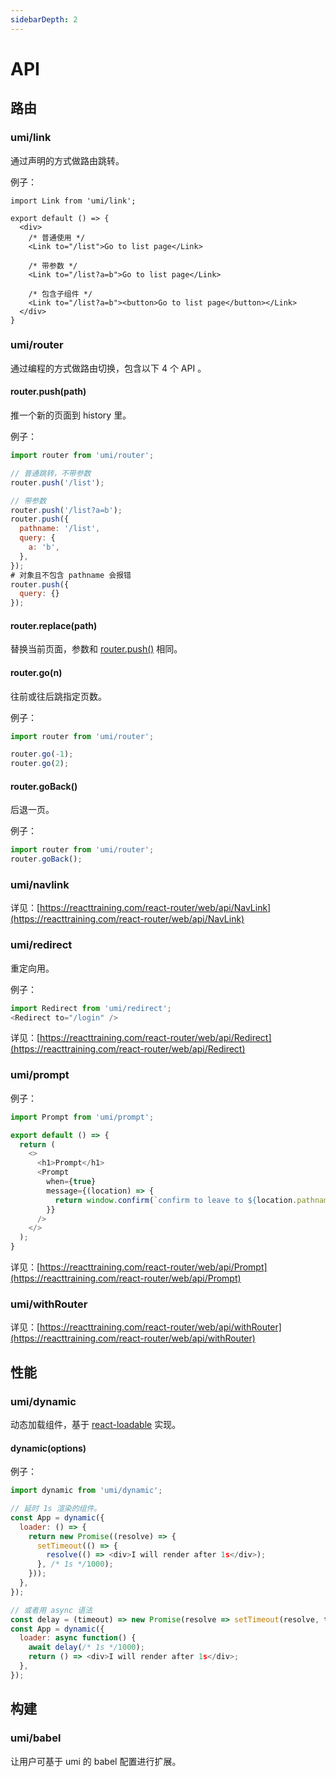 ```yaml
---
sidebarDepth: 2
---
```


# API

## 路由

### umi/link

通过声明的方式做路由跳转。

例子：

```markup
import Link from 'umi/link';

export default () => {
  <div>
    /* 普通使用 */
    <Link to="/list">Go to list page</Link>

    /* 带参数 */
    <Link to="/list?a=b">Go to list page</Link>

    /* 包含子组件 */
    <Link to="/list?a=b"><button>Go to list page</button></Link>
  </div>
}
```

### umi/router

通过编程的方式做路由切换，包含以下 4 个 API 。

#### router.push(path)

推一个新的页面到 history 里。

例子：

```js
import router from 'umi/router';

// 普通跳转，不带参数
router.push('/list');

// 带参数
router.push('/list?a=b');
router.push({
  pathname: '/list',
  query: {
    a: 'b',
  },
});
# 对象且不包含 pathname 会报错
router.push({
  query: {}
});
```

#### router.replace(path)

替换当前页面，参数和 [router.push()](#router.push\(path\)) 相同。

#### router.go(n)

往前或往后跳指定页数。

例子：

```js
import router from 'umi/router';

router.go(-1);
router.go(2);
```

#### router.goBack()

后退一页。

例子：

```js
import router from 'umi/router';
router.goBack();
```

### umi/navlink

详见：[https://reacttraining.com/react-router/web/api/NavLink](https://reacttraining.com/react-router/web/api/NavLink)

### umi/redirect

重定向用。

例子：

```js
import Redirect from 'umi/redirect';
<Redirect to="/login" />
```

详见：[https://reacttraining.com/react-router/web/api/Redirect](https://reacttraining.com/react-router/web/api/Redirect)

### umi/prompt

例子：

```js
import Prompt from 'umi/prompt';

export default () => {
  return (
    <>
      <h1>Prompt</h1>
      <Prompt
        when={true}
        message={(location) => {
          return window.confirm(`confirm to leave to ${location.pathname}?`);
        }}
      />
    </>
  );
}
```

详见：[https://reacttraining.com/react-router/web/api/Prompt](https://reacttraining.com/react-router/web/api/Prompt)

### umi/withRouter

详见：[https://reacttraining.com/react-router/web/api/withRouter](https://reacttraining.com/react-router/web/api/withRouter)

## 性能

### umi/dynamic

动态加载组件，基于 [react-loadable](https://github.com/jamiebuilds/react-loadable) 实现。

#### dynamic(options)

例子：

```js
import dynamic from 'umi/dynamic';

// 延时 1s 渲染的组件。
const App = dynamic({
  loader: () => {
    return new Promise((resolve) => {
      setTimeout(() => {
        resolve(() => <div>I will render after 1s</div>);
      }, /* 1s */1000);
    }));
  },
});

// 或者用 async 语法
const delay = (timeout) => new Promise(resolve => setTimeout(resolve, timeout));
const App = dynamic({
  loader: async function() {
    await delay(/* 1s */1000);
    return () => <div>I will render after 1s</div>;
  },
});
```

## 构建

### umi/babel

让用户可基于 umi 的 babel 配置进行扩展。
